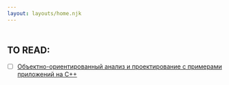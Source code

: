 ```yaml
---
layout: layouts/home.njk
---
```


<div style="margin-top: 50px" />

## TO READ:

- [ ] [Объектно-ориентированный анализ и проектирование
      с примерами приложений на С++](https://www.helloworld.ru/texts/comp/other/oop/ch01.htm)
